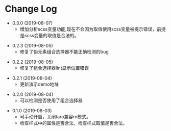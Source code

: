 # Change Log

- 0.3.0 (2019-08-07)
  - 增加分析scss变量功能,现在不会因为取值使用scss变量被提示错误，前提是scss变量的取值是合法的。
>
- 0.2.3 (2019-08-05)
  - 修复了伪元素组合选择器不能正确检测的bug
>
- 0.2.2 (2019-08-05)
  - 修复了组合选择器lint显示位置错误
>
- 0.2.1 (2019-08-04) 
  - 更新演示demo地址
> 
- 0.2.0 (2019-08-04) 
  - 可以检测是否使用了组合选择器   
>  
- 0.1.0 (2019-08-03)
  - 可手动开启，关闭taro兼容rn模式。
  - 检查样式中的属性是否合法，检查样式取值是否合法。